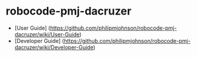robocode-pmj-dacruzer
=====================

  * [User Guide] (https://github.com/philipmjohnson/robocode-pmj-dacruzer/wiki/User-Guide)
  * [Developer Guide] (https://github.com/philipmjohnson/robocode-pmj-dacruzer/wiki/Developer-Guide)

